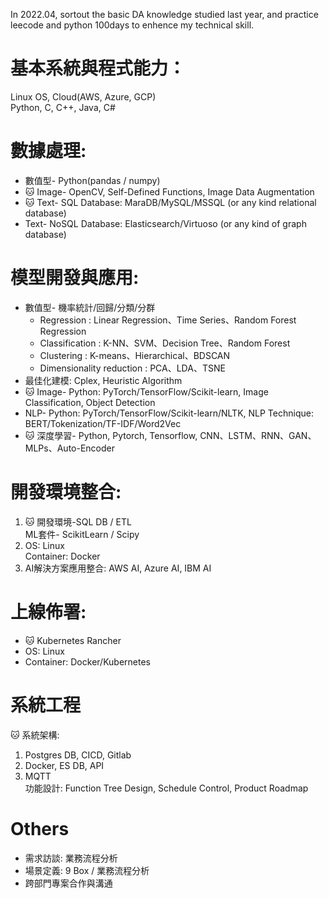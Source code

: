 In 2022.04, sortout the basic DA knowledge studied last year, and practice leecode and python 100days to enhence my technical skill.



# 基本系統與程式能力：
Linux OS, Cloud(AWS, Azure, GCP)  
Python, C, C++, Java, C#  

# 數據處理: 
- 數值型- Python(pandas / numpy)  
- :cat: Image- OpenCV, Self-Defined Functions, Image Data Augmentation  
- :cat: Text- SQL Database: MaraDB/MySQL/MSSQL (or any kind relational database)  
- Text- NoSQL Database: Elasticsearch/Virtuoso (or any kind of graph database)  

# 模型開發與應用:
- 數值型- 機率統計/回歸/分類/分群
    - Regression : Linear Regression、Time Series、Random Forest Regression  
    - Classification : K-NN、SVM、Decision Tree、Random Forest  
    - Clustering : K-means、Hierarchical、BDSCAN  
    - Dimensionality reduction : PCA、LDA、TSNE  
- 最佳化建模: Cplex, Heuristic Algorithm
- :cat: Image- Python: PyTorch/TensorFlow/Scikit-learn, Image Classification, Object Detection  
- NLP-  Python: PyTorch/TensorFlow/Scikit-learn/NLTK, NLP Technique: BERT/Tokenization/TF-IDF/Word2Vec  
- :cat: 深度學習- Python, Pytorch, Tensorflow, CNN、LSTM、RNN、GAN、MLPs、Auto-Encoder  

# 開發環境整合: 
1. :cat: 開發環境-SQL DB / ETL  
ML套件- ScikitLearn / Scipy  
2. OS: Linux  
Container: Docker  
3. AI解決方案應用整合: AWS AI, Azure AI, IBM AI  
# 上線佈署:   
- :cat: Kubernetes Rancher  
- OS: Linux  
- Container: Docker/Kubernetes  
# 系統工程
:cat: 系統架構:   
1.	Postgres DB, CICD, Gitlab  
2.	Docker, ES DB,  API  
3.	MQTT  
功能設計: Function Tree Design, Schedule Control, Product Roadmap

# Others
- 需求訪談: 業務流程分析  
- 場景定義: 9 Box / 業務流程分析  
- 跨部門專案合作與溝通  



